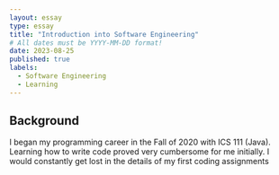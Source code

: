 ```yaml
---
layout: essay
type: essay
title: "Introduction into Software Engineering"
# All dates must be YYYY-MM-DD format!
date: 2023-08-25
published: true
labels:
  - Software Engineering
  - Learning
---
```

## Background
I began my programming career in the Fall of 2020 with ICS 111 (Java). Learning how to write code proved very cumbersome for me initially. I would constantly get lost in the details of my first coding assignments 
